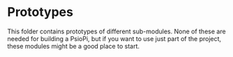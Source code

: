 # Prototypes

This folder contains prototypes of different sub-modules. None of these are needed for building a PsioPi, but if you want to use just part of the project, these modules might be a good place to start.
